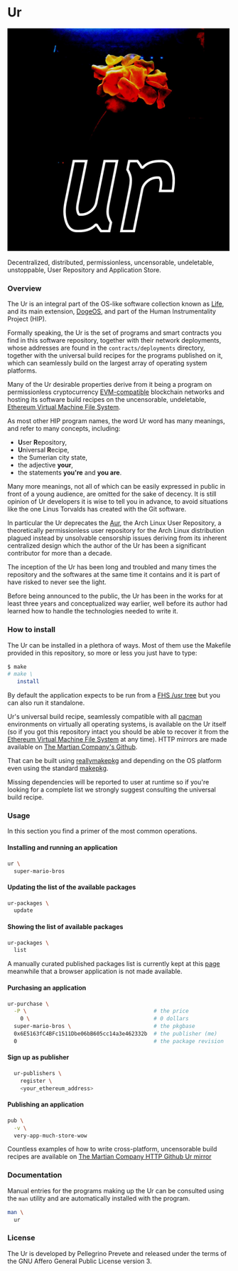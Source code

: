 [comment]: <> (SPDX-License-Identifier: AGPL-3.0)

[comment]: <> (-------------------------------------------------------------)
[comment]: <> (Copyright © 2024, 2025  Pellegrino Prevete)
[comment]: <> (All rights reserved)
[comment]: <> (-------------------------------------------------------------)

[comment]: <> (This program is free software: you can redistribute)
[comment]: <> (it and/or modify it under the terms of the GNU Affero)
[comment]: <> (General Public License as published by the Free)
[comment]: <> (Software Foundation, either version 3 of the License.)

[comment]: <> (This program is distributed in the hope that it will be useful,)
[comment]: <> (but WITHOUT ANY WARRANTY; without even the implied warranty of)
[comment]: <> (MERCHANTABILITY or FITNESS FOR A PARTICULAR PURPOSE. See the)
[comment]: <> (GNU Affero General Public License for more details.)

[comment]: <> (You should have received a copy of the GNU Affero General Public)
[comment]: <> (License along with this program.)
[comment]: <> (If not, see <https://www.gnu.org/licenses/>.)

# Ur

<img
  src="https://raw.githubusercontent.com/themartiancompany/ur-data/30e54131f048ecead487672af28ffb197c030dd8/ur.png"
  width="500"
/>

Decentralized, distributed, permissionless, uncensorable, undeletable,
unstoppable, User Repository and Application Store.

### Overview

The Ur is an integral part of the OS-like software collection known
as
[Life](
  https://github.com/themartiancompany/life-ur),
and its main extension,
[DogeOS](
  https://github.com/themartiancompany/dogeos),
and part of the Human
Instrumentality Project (HIP).

Formally speaking, the Ur is the set of programs and smart contracts
you find in this software repository, together with their network
deployments, whose addresses are found in the `contracts/deployments`
directory, together with the universal build recipes for the programs
published on it, which can seamlessly build on the largest array
of operating system platforms.

Many of the Ur desirable properties derive from it being a program
on permissionless cryptocurrency
[EVM-compatible](
  https://ethereum.org/en/developers/docs/evm/)
blockchain networks and hosting its software build recipes on the
uncensorable, undeletable,
[Ethereum Virtual Machine File System](
 https://github.com/themartiancompany/evmfs).

As most other HIP program names, the word Ur word has many meanings,
and refer to many concepts, including:

- **U**ser **R**epository,
- **U**niversal **R**ecipe,
- the Sumerian city state,
- the adjective **your**,
- the statements **you're** and **you are**.

Many more meanings, not all of which can be easily expressed
in public in front of a young audience, are omitted for the sake
of decency. It is still opinion of Ur developers it is wise to tell
you in advance, to avoid situations like the one Linus Torvalds has
created with the Git software.

In particular the Ur deprecates the
[Aur](
  https://aur.archlinux.org),
the Arch Linux User Repository, a theoretically permissionless
user repository for the Arch Linux distribution plagued instead
by unsolvable censorship issues deriving from its inherent centralized
design which the author of the Ur has been a significant contributor
for more than a decade.

The inception of the Ur has been long and troubled and many times
the repository and the softwares at the same time it contains
and it is part of have risked to never see the light.

Before being announced to the public, the Ur has been in the works
for at least three years and conceptualized way earlier, well before
its author had learned how to handle the technologies needed to
write it.

###  How to install

The Ur can be installed in a plethora of ways.
Most of them use the Makefile provided in
this repository, so more or less you just have
to type:

```bash
$ make
# make \
   install
```

By default the application expects to be run from a
[FHS /usr tree](
  https://en.wikipedia.org/wiki/Filesystem_Hierarchy_Standard)
but you can also run it standalone.

Ur's universal build recipe, seamlessly compatible with all
[pacman](
  https://man.archlinux.org/man/pacman.8.en)
environments on virtually all operating systems,
is available on the Ur itself (so if you got this
repository intact you should be able to recover it
from the
[Ethereum Virtual Machine File System](
  https://github.com/themartiancompany/evmfs)
at any time).
HTTP mirrors are made available on
[The Martian Company's Github](
  https://github.com/themartiancompany/ur-ur).

That can be built using
[reallymakepkg](
  https://github.com/themartiancompany/reallymakepkg)
and depending on the OS platform even using the standard
[makepkg](
  https://man.archlinux.org/man/makepkg.8.en).

Missing dependencies will be reported to user at runtime
so if you're looking for a complete list we strongly
suggest consulting the universal build recipe.


### Usage

In this section you find a primer of the most
common operations.

#### Installing and running an application

```bash
ur \
  super-mario-bros
```

#### Updating the list of the available packages

```bash
ur-packages \
  update
```

#### Showing the list of available packages

```bash
ur-packages \
  list
```

A manually curated published packages
list is currently kept at this
[page](
  https://github.com/orgs/themartiancompany/discussions/3)
meanwhile that a browser application
is not made available.

#### Purchasing an application

```bash
ur-purchase \
  -P \                                        # the price
    0 \                                       # 0 dollars
  super-mario-bros \                          # the pkgbase 
  0x6E5163fC4BFc1511Dbe06bB605cc14a3e462332b  # the publisher (me)
  0                                           # the package revision
```

#### Sign up as publisher

```bash
  ur-publishers \
    register \
    <your_ethereum_address>
```

#### Publishing an application

```bash
pub \
  -v \
  very-app-much-store-wow
```

Countless examples of how to write cross-platform,
uncensorable build recipes are available on
[The Martian Company HTTP Github Ur mirror](
  https://github.com/orgs/themartiancompany/repositories?q=-ur)

### Documentation

Manual entries for the programs making up the Ur
can be consulted using the `man` utility and are
automatically installed with the program.

```bash
man \
  ur
```


### License

The Ur is developed by Pellegrino Prevete and released under the
terms of the GNU Affero General Public License version 3.
